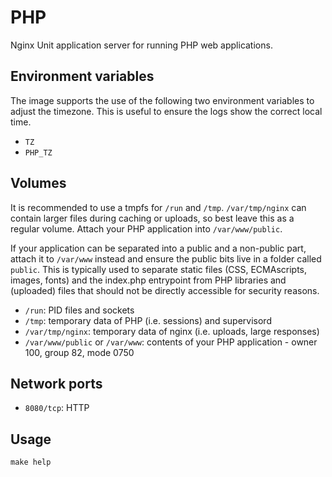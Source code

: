 # PHP

Nginx Unit application server for running PHP web applications.

## Environment variables

The image supports the use of the following two environment variables to adjust
the timezone. This is useful to ensure the logs show the correct local time.

- `TZ`
- `PHP_TZ`

## Volumes

It is recommended to use a tmpfs for `/run` and `/tmp`. `/var/tmp/nginx` can
contain larger files during caching or uploads, so best leave this as a regular
volume. Attach your PHP application into `/var/www/public`.

If your application can be separated into a public and a non-public part, attach
it to `/var/www` instead and ensure the public bits live in a folder called
`public`. This is typically used to separate static files (CSS, ECMAscripts,
images, fonts) and the index.php entrypoint from PHP libraries and (uploaded)
files that should not be directly accessible for security reasons.

- `/run`: PID files and sockets
- `/tmp`: temporary data of PHP (i.e. sessions) and supervisord
- `/var/tmp/nginx`: temporary data of nginx (i.e. uploads, large responses)
- `/var/www/public` or `/var/www`: contents of your PHP application - owner 100, group 82, mode 0750

## Network ports

- `8080/tcp`: HTTP

## Usage

```shell
make help
```
